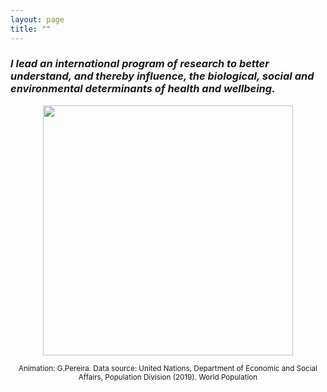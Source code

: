 ```yaml
---
layout: page
title: ""
---
```


### _I lead an international program of research to better understand, and thereby influence, the biological, social and environmental determinants of health and wellbeing._

<p align="center">
<img src="https://gavinfpereira.github.io/assets/childmortality.gif" width="400" height="400" />
</p>

<p align="center">
<sub>Animation: G.Pereira. Data source: United Nations, Department of Economic and Social Affairs, Population Division (2019). World Population</sub>
</p>
